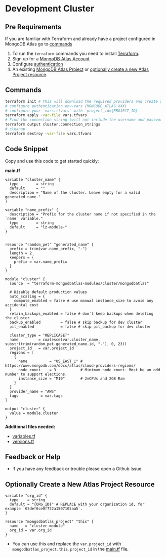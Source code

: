 <!-- This file is used to generate the examples/README.md files -->
# Development Cluster

## Pre Requirements
If you are familiar with Terraform and already have a project configured in MongoDB Atlas go to [commands](#commands)

1. To run the `terraform` commands you need to install [Terraform](https://developer.hashicorp.com/terraform/install).
2. Sign up for a [MongoDB Atlas Account](https://www.mongodb.com/products/integrations/hashicorp-terraform)
3. Configure [authentication](https://registry.terraform.io/providers/mongodb/mongodbatlas/latest/docs#authentication)
4. An existing [MongoDB Atlas Project](https://registry.terraform.io/providers/mongodb/mongodbatlas/latest/docs/resources/project) or [optionally create a new Atlas Project resource](#optionally-create-a-new-atlas-project-resource).

## Commands
```sh
terraform init # this will download the required providers and create a `terraform.lock.hcl` file.
# configure authentication env-vars (MONGODB_ATLAS_XXX)
# configure your `vars.tfvars` with `project_id={PROJECT_ID}`
terraform apply -var-file vars.tfvars
# Find the connection string (will not include the username and password, see the [database_user](https://registry.terraform.io/providers/mongodb/mongodbatlas/latest/docs/resources/database_user) documentation to configure your app's access)
terraform output cluster.connection_strings
# cleanup
terraform destroy -var-file vars.tfvars
```

## Code Snippet

Copy and use this code to get started quickly:

**main.tf**
```hcl
variable "cluster_name" {
  type        = string
  default     = ""
  description = "Name of the cluster. Leave empty for a valid generated name."
}

variable "name_prefix" {
  description = "Prefix for the cluster name if not specified in the `name` variable."
  type        = string
  default     = "lz-module-"
}


resource "random_pet" "generated_name" {
  prefix = trim(var.name_prefix, "-")
  length = 2
  keepers = {
    prefix = var.name_prefix
  }
}

module "cluster" {
  source  = "terraform-mongodbatlas-modules/cluster/mongodbatlas"

  # Disable default production values
  auto_scaling = {
    compute_enabled = false # use manual instance_size to avoid any accidental cost
  }
  retain_backups_enabled = false # don't keep backups when deleting the cluster
  backup_enabled         = false # skip backup for dev cluster
  pit_enabled            = false # skip pit_backup for dev cluster

  cluster_type = "REPLICASET"
  name         = coalesce(var.cluster_name, substr(trim(random_pet.generated_name.id, "-"), 0, 23))
  project_id   = var.project_id
  regions = [
    {
      name          = "US_EAST_1" # https://www.mongodb.com/docs/atlas/cloud-providers-regions/
      node_count    = 3           # Minimum node count. Most be an odd number to support elections.
      instance_size = "M10"       # 2vCPUs and 2GB Ram
    }
  ]
  provider_name = "AWS"
  tags          = var.tags
}

output "cluster" {
  value = module.cluster
}
```

**Additional files needed:**
- [variables.tf](https://github.com/EspenAlbert/terraform-mongodbatlas-cluster-wip/blob/v0.0.8/examples/08_development_cluster/variables.tf)
- [versions.tf](https://github.com/EspenAlbert/terraform-mongodbatlas-cluster-wip/blob/v0.0.8/examples/08_development_cluster/versions.tf)

## Feedback or Help
- If you have any feedback or trouble please open a Github Issue

## Optionally Create a New Atlas Project Resource
```hcl
variable "org_id" {
  type    = string
  default = "{ORG_ID}" # REPLACE with your organization id, for example `65def6ce0f722a1507105aa5`.
}

resource "mongodbatlas_project" "this" {
  name   = "cluster-module"
  org_id = var.org_id
}
```

- You can use this and replace the `var.project_id` with `mongodbatlas_project.this.project_id` in the [main.tf](https://github.com/EspenAlbert/terraform-mongodbatlas-cluster-wip/blob/v0.0.8/examples/08_development_cluster/main.tf) file.
